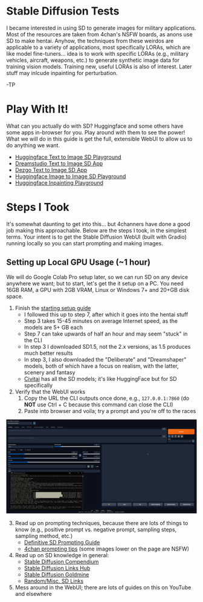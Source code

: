 # Stable Diffusion Tests
I became interested in using SD to generate images for military applications. Most of the resources are taken from 4chan's NSFW boards, as anons use SD to make hentai. Anyhow, the techniques from these weirdos are applicable to a variety of applications, most specifically LORAs, which are like model fine-tuners... idea is to work with specific LORAs (e.g., military vehicles, aircraft, weapons, etc.) to generate synthetic image data for training vision models. Training new, useful LORAs is also of interest. Later stuff may inlcude inpainting for perturbation.

-TP

# Play With It!
What can you actually do with SD? Huggingface and some others have some apps in-browser for you. Play around with them to see the power! What we will do in this guide is get the full, extensible WebUI to allow us to do anything we want.
* [Huggingface Text to Image SD Playground](https://huggingface.co/spaces/stabilityai/stable-diffusion)
* [Dreamstudio Text to Image SD App](https://beta.dreamstudio.ai/generate)
* [Dezgo Text to Image SD App](https://dezgo.com/)
* [Huggingface Image to Image SD Playground](https://huggingface.co/spaces/huggingface-projects/diffuse-the-rest)
* [Huggingface Inpainting Playground](https://huggingface.co/spaces/fffiloni/stable-diffusion-inpainting)

# Steps I Took
It's somewhat daunting to get into this... but 4channers have done a good job making this approachable. Below are the steps I took, in the simplest terms. Your intent is to get the Stable Diffusion WebUI (built with Gradio) running locally so you can start prompting and making images.

## Setting up Local GPU Usage (~1 hour)
We will do Google Colab Pro setup later, so we can run SD on any device anywhere we want; but to start, let's get the it setup on a PC. You need 16GB RAM, a GPU with 2GB VRAM, Linux or Windows 7+ and 20+GB disk space.
1. Finish the [starting setup guide](https://rentry.org/voldy)
    * I followed this up to step 7, after which it goes into the hentai stuff
    * Step 3 takes 15-45 minutes on average Internet speed, as the models are 5+ GB each
    * Step 7 can take upwards of half an hour and may seem "stuck" in the CLI
    * In step 3 I downloaded SD1.5, not the 2.x versions, as 1.5 produces much better results
    * In step 3, I also downloaded the "Deliberate" and "Dreamshaper" models, both of which have a focus on realism, with the latter, scenery and fantasy
    * [Civitai](https://civitai.com/) has all the SD models; it's like HuggingFace but for SD specifically
2. Verify that the WebUI works
    1. Copy the URL the CLI outputs once done, e.g., ```127.0.0.1:7860``` (do **NOT** use Ctrl + C because this command can close the CLI)
    2. Paste into browser and voila; try a prompt and you're off to the races

![1](1.PNG)

3. Read up on prompting techniques, because there are lots of things to know (e.g., positive prompt vs. negative prompt, sampling steps, sampling method, etc.)
    * [Definitive SD Prompting Guide](https://stable-diffusion-art.com/prompt-guide/)
    * [4chan prompting tips](https://rentry.org/hdgpromptassist#terms) (some images lower on the page are NSFW)
4. Read up on SD knowledge in general:
    * [Stable Diffusion Compendium](https://www.sdcompendium.com/doku.php?id=start)
    * [Stable Diffusion Links Hub](https://rentry.org/rentrysd)
    * [Stable Diffusion Goldmine](https://rentry.org/sdgoldmine#prompt-database)
    * [Random/Misc. SD Links](https://rentry.org/sdg-link)
5. Mess around in the WebUI; there are lots of guides on this on YouTube and elsewhere